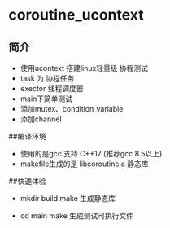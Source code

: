 # coroutine_ucontext

## 简介 
* 使用ucontext 搭建linux轻量级 协程测试
* task 为 协程任务
* exector 线程调度器
* main下简单测试
* 添加mutex、condition_variable
* 添加channel

##编译环境
* 使用的是gcc 支持 C++17 (推荐gcc 8.5以上)
* makefile生成的是 libcoroutine.a 静态库

##快速体验
* mkdir build
make
生成静态库

* cd main 
make
生成测试可执行文件
